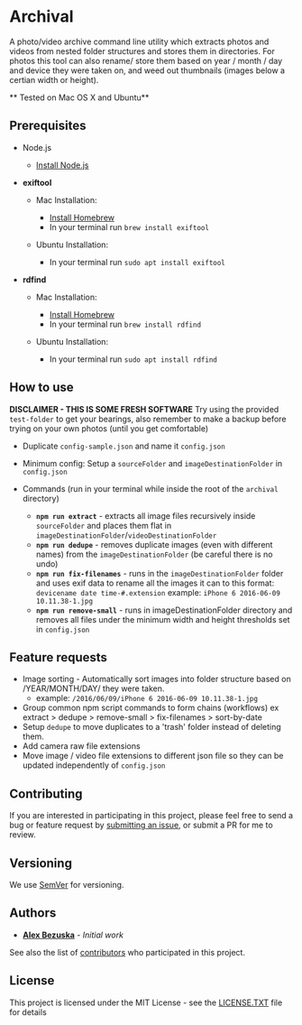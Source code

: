 # Archival

A photo/video archive command line utility which extracts photos and videos from nested folder structures and stores them in directories.
For photos this tool can also rename/ store them based on year / month / day and device they were taken on, and weed out thumbnails (images below a certian width or height).



** Tested on Mac OS X and Ubuntu**

## Prerequisites

- Node.js
  - [Install Node.js](https://nodejs.org/en/)
- **exiftool**
  - Mac Installation:
	  - [Install Homebrew](https://brew.sh/)
	  - In your terminal run `brew install exiftool`

  - Ubuntu Installation:
	  - In your terminal run `sudo apt install exiftool`

- **rdfind**
  - Mac Installation:
	  - [Install Homebrew](https://brew.sh/)
	  - In your terminal run `brew install rdfind`

  - Ubuntu Installation:
	  - In your terminal run `sudo apt install rdfind`



## How to use

**DISCLAIMER - THIS IS SOME FRESH SOFTWARE** 
Try using the provided `test-folder` to get your bearings, also remember to make a backup before trying on your own photos (until you get comfortable)

- Duplicate `config-sample.json` and name it `config.json`

- Minimum config: Setup a `sourceFolder` and `imageDestinationFolder` in `config.json`

- Commands (run in your terminal while inside the root of the `archival` directory)
	 - **`npm run extract`** - extracts all image files recursively inside `sourceFolder` and places them flat in `imageDestinationFolder`/`videoDestinationFolder`
 	 - **`npm run dedupe`** - removes duplicate images (even with different names) from the `imageDestinationFolder` (be careful there is no undo)
	 - **`npm run fix-filenames`** - runs in the `imageDestinationFolder` folder and uses exif data to rename all the images it can to this format: `devicename date time-#.extension` example: `iPhone 6 2016-06-09 10.11.38-1.jpg`
	 - **`npm run remove-small`** - runs in imageDestinationFolder directory and removes all files under the minimum width and height thresholds set in `config.json`

## Feature requests

- Image sorting - Automatically sort images into folder structure based on /YEAR/MONTH/DAY/ they were taken.
  - example: `/2016/06/09/iPhone 6 2016-06-09 10.11.38-1.jpg`
- Group common npm script commands to form chains (workflows) ex extract > dedupe > remove-small > fix-filenames > sort-by-date
- Setup `dedupe` to move duplicates to a 'trash' folder instead of deleting them.
- Add camera raw file extensions
- Move image / video file extensions to different json file so they can be updated independently of `config.json`


## Contributing

If you are interested in participating in this project, please feel free to send a bug or feature request by [submitting an issue](https://github.com/AlexBezuska/archival/issues), or submit a PR for me to review.

## Versioning

We use [SemVer](http://semver.org/) for versioning.

## Authors

* **[Alex Bezuska](https://github.com/AlexBezuska)** - *Initial work*

See also the list of [contributors](https://github.com/AlexBezuska/archival/contributors) who participated in this project.

## License

This project is licensed under the MIT License - see the [LICENSE.TXT](LICENSE.TXT) file for details
